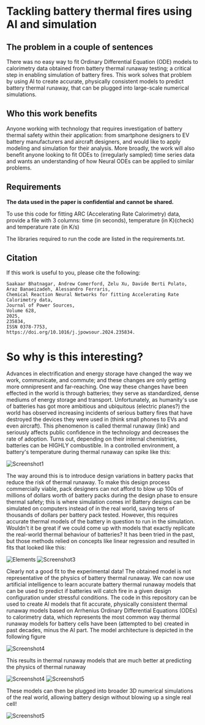 # Tackling battery thermal fires using AI and simulation

## The problem in a couple of sentences

There was no easy way to fit Ordinary Differential Equation (ODE) models to calorimetry data obtained from battery thermal runaway testing; a critical step in enabling simulation of battery fires. This work solves that problem by using AI to create accurate, physically consistent models to predict battery thermal runaway, that can be plugged into large-scale numerical simulations.

## Who this work benefits

Anyone working with technology that requires investigation of battery thermal safety within their application: from smartphone designers to EV battery manufacturers and aircraft designers, and would like to apply modeling and simulation for their analysis. More broadly, the work will also benefit anyone looking to fit ODEs to (irregularly sampled) time series data and wants an understanding of how Neural ODEs can be applied to similar problems.

## Requirements

**The data used in the paper is confidential and cannot be shared.**

To use this code for fitting ARC (Accelerating Rate Calorimetry) data, provide a file with 3 columns: time (in seconds), temperature (in K)(check) and temperature rate (in K/s)

The libraries required to run the code are listed in the requirements.txt.


## Citation

If this work is useful to you, please cite the following:

```
Saakaar Bhatnagar, Andrew Comerford, Zelu Xu, Davide Berti Polato, Araz Banaeizadeh, Alessandro Ferraris,
Chemical Reaction Neural Networks for fitting Accelerating Rate Calorimetry data,
Journal of Power Sources,
Volume 628,
2025,
235834,
ISSN 0378-7753,
https://doi.org/10.1016/j.jpowsour.2024.235834.
```

# So why is this interesting?
Advances in electrification and energy storage have changed the way we work, communicate, and commute; and these changes are only getting more omnipresent and far-reaching. One way these changes have been effected in the world is through batteries; they serve as standardized, dense mediums of energy storage and transport.
Unfortunately, as humanity's use of batteries has got more ambitious and ubiquitous (electric planes?) the world has observed increasing incidents of serious battery fires that have destroyed the devices they were used in (think small phones to EVs and even aircraft). This phenomenon is called thermal runaway (link) and seriously affects public confidence in the technology and decreases the rate of adoption. Turns out, depending on their internal chemistries, batteries can be HIGHLY combustible. In a controlled environment, a battery's temperature during thermal runaway can spike like this:

![Screenshot1](images/time_temp.png)

The way around this is to introduce design variations in battery packs that reduce the risk of thermal runaway. To make this design process commercially viable, pack designers can not afford to blow up 100s of millions of dollars worth of battery packs during the design phase to ensure thermal safety; this is where simulation comes in! Battery designs can be simulated on computers instead of in the real world, saving tens of thousands of dollars per battery pack tested. However, this requires accurate thermal models of the battery in question to run in the simulation. Wouldn't it be great if we could come up with models that exactly replicate the real-world thermal behaviour of batteries? It has been tried in the past, but those methods relied on concepts like linear regression and resulted in fits that looked like this:

![Elements](images/check_temp_before_2_stage.png) ![Screenshot3](images/check_rate_before_2_stage.png)

Clearly not a good fit to the experimental data! The obtained model is not representative of the physics of battery thermal runaway. We can now use artificial intelligence to learn accurate battery thermal runaway models that can be used to predict if batteries will catch fire in a given design configuration under stressful conditions. The code in this repository can be used to create AI models that fit accurate, physically consistent thermal runaway models based on Arrhenius Ordinary Differential Equations (ODEs) to calorimetry data, which represents the most common way thermal runaway models for battery cells have been (attempted to be) created in past decades, minus the AI part. The model architecture is depicted in the following figure

![Screenshot4](images/crnn_stage_i_diagram.PNG)

This results in thermal runaway models that are much better at predicting the physics of thermal runaway

![Screenshot4](images/check_rate_after_2_stage.png) ![Screenshot5](images/check_temp_after_2_stage.png)

These models can then be plugged into broader 3D numerical simulations of the real world, allowing battery design without blowing up a single real cell!

 ![Screenshot5](images/heated_cell.png)





